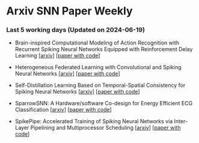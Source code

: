 # Arxiv SNN Paper Weekly


 ### **Last 5 working days (Updated on 2024-06-19)** 


- Brain-inspired Computational Modeling of Action Recognition with Recurrent Spiking Neural Networks Equipped with Reinforcement Delay Learning [[arxiv](https://arxiv.org/abs/2406.11778)] [[paper with code](https://paperswithcode.com/paper/brain-inspired-computational-modeling-of)]

- Heterogeneous Federated Learning with Convolutional and Spiking Neural Networks [[arxiv](https://arxiv.org/abs/2406.09680)] [[paper with code](https://paperswithcode.com/paper/heterogeneous-federated-learning-with)]

- Self-Distillation Learning Based on Temporal-Spatial Consistency for Spiking Neural Networks [[arxiv](https://arxiv.org/abs/2406.07862)] [[paper with code](https://paperswithcode.com/paper/self-distillation-learning-based-on-temporal)]

- SparrowSNN: A Hardware/software Co-design for Energy Efficient ECG Classification [[arxiv](https://arxiv.org/abs/2406.06543)] [[paper with code](https://paperswithcode.com/paper/sparrowsnn-a-hardware-software-co-design-for)]

- SpikePipe: Accelerated Training of Spiking Neural Networks via Inter-Layer Pipelining and Multiprocessor Scheduling [[arxiv](https://arxiv.org/abs/2406.06879)] [[paper with code](https://paperswithcode.com/paper/spikepipe-accelerated-training-of-spiking)]

